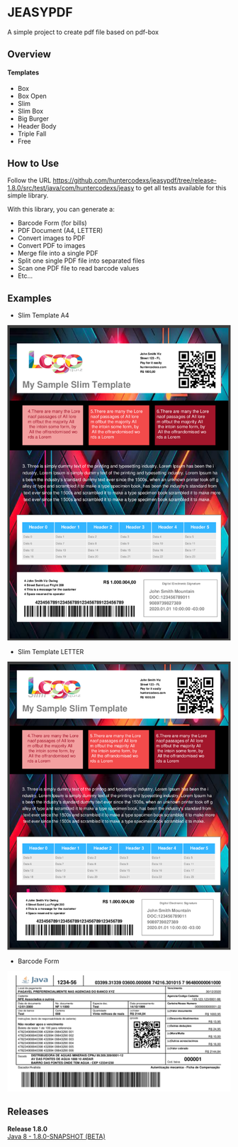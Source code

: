 # JEASYPDF
A simple project to create pdf file based on pdf-box


## Overview

#### Templates

- Box
- Box Open
- Slim
- Slim Box
- Big Burger
- Header Body
- Triple Fall
- Free

## How to Use

Follow the URL https://github.com/huntercodexs/jeasypdf/tree/release-1.8.0/src/test/java/com/huntercodexs/jeasy to 
get all tests available for this simple library.

With this library, you can generate a:

- Barcode Form (for bills)
- PDF Document (A4, LETTER)
- Convert images to PDF
- Convert PDF to images
- Merge file into a single PDF
- Split one single PDF file into separated files
- Scan one PDF file to read barcode values
- Etc...

## Examples

- Slim Template A4

![sample-slim-a4.png](media/images/sample-slim-a4.png)

- Slim Template LETTER

![sample-slim-letter.png](media/images/sample-slim-letter.png)

- Barcode Form

![barcode-form-sample.png](media/images/barcode-form-sample.png)


## Releases

**Release 1.8.0**
<br>
<a href="https://github.com/huntercodexs/jeasypdf/releases/tag/r.1.8.0">
Java 8 - 1.8.0-SNAPSHOT (BETA)
</a>


